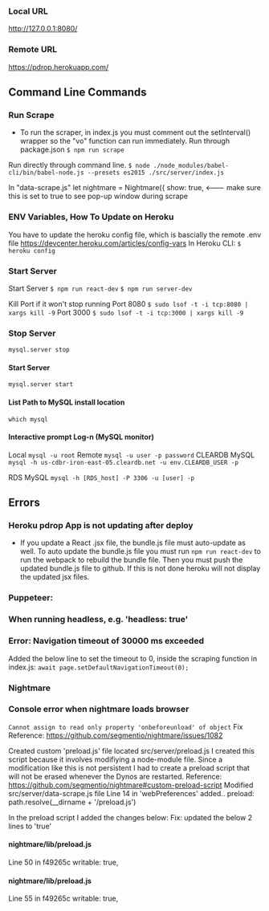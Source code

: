 
### Local URL
http://127.0.0.1:8080/

### Remote URL
https://pdrop.herokuapp.com/

## Command Line Commands

### Run Scrape
* To run the scraper, in index.js you must comment out the setInterval() wrapper so the "vo" function can run immediately.
Run through package.json
`$ npm run scrape`

Run directly through command line.
`$ node ./node_modules/babel-cli/bin/babel-node.js --presets es2015 ./src/server/index.js`

In "data-scrape.js"
  let nightmare = Nightmare({
      show: true, <--- make sure this is set to true to see pop-up window during scrape

### ENV Variables, How To Update on Heroku
You have to update the heroku config file, which is bascially the remote .env file
https://devcenter.heroku.com/articles/config-vars
In Heroku CLI:
`$ heroku config`

### Start Server
Start Server
`$ npm run react-dev`
`$ npm run server-dev`

Kill Port if it won't stop running
Port 8080
`$ sudo lsof -t -i tcp:8080 | xargs kill -9`
Port 3000
`$ sudo lsof -t -i tcp:3000 | xargs kill -9`

### Stop Server
`mysql.server stop`

#### Start Server
`mysql.server start`

#### List Path to MySQL install location
`which mysql`

#### Interactive prompt Log-n (MySQL monitor)
Local
`mysql -u root`
Remote
`mysql -u user -p password`
CLEARDB MySQL
`mysql -h us-cdbr-iron-east-05.cleardb.net -u env.CLEARDB_USER -p`

RDS MySQL
`mysql -h [RDS_host] -P 3306 -u [user] -p`


## Errors
### Heroku pdrop App is not updating after deploy
* If you update a React .jsx file, the bundle.js file must auto-update as well.
  To auto update the bundle.js file you must run `npm run react-dev` to run the webpack to rebuild the bundle file.
  Then you must push the updated bundle.js file to github.
  If this is not done heroku will not display the updated jsx files.

### Puppeteer:
### When running headless, e.g. 'headless: true'
### Error: Navigation timeout of 30000 ms exceeded
Added the below line to set the timeout to 0, inside the scraping function in index.js:
`await page.setDefaultNavigationTimeout(0);`

### Nightmare
### Console error when nightmare loads browser
`Cannot assign to read only property 'onbeforeunload' of object`
Fix Reference: https://github.com/segmentio/nightmare/issues/1082

Created custom 'preload.js' file located src/server/preload.js
I created this script because it involves modifiying a node-module file. Since a modification like this is not persistent I had to create a preload script that will not be erased whenever the Dynos are restarted.
  Reference: https://github.com/segmentio/nightmare#custom-preload-script
Modified src/server/data-scrape.js file
Line 14 in 'webPreferences' added..
  preload: path.resolve(__dirname + '/preload.js')

In the preload script I added the changes below:
Fix: updated the below 2 lines to 'true'
#### nightmare/lib/preload.js
Line 50 in f49265c
 writable: true,
#### nightmare/lib/preload.js
Line 55 in f49265c
 writable: true, 

